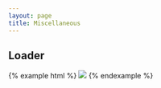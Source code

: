 ```yaml
---
layout: page
title: Miscellaneous
---
```


## Loader

{% example html %}
<img src='/img/loader.gif' />
{% endexample %}
